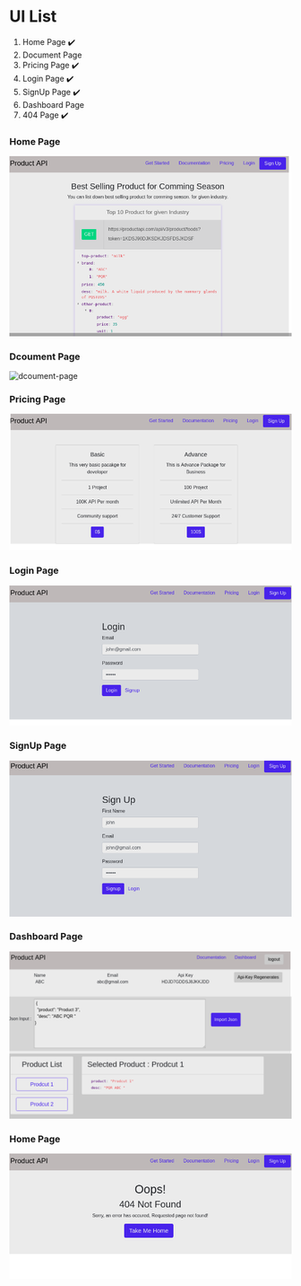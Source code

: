 # UI List 
1. Home Page :heavy_check_mark:
2. Document Page 
3. Pricing Page :heavy_check_mark:
4. Login Page :heavy_check_mark:
5. SignUp Page :heavy_check_mark:
6. Dashboard Page
7. 404 Page :heavy_check_mark:

### Home Page 
![home-page](https://github.com/jdamilasp/productapi/blob/master/ui/01.home_page.png)

### Dcoument Page 
![dcoument-page](https://github.com/jdamilasp/productapi/blob/master/ui/02.document_page.png)

### Pricing Page 
![pricing-page](https://github.com/jdamilasp/productapi/blob/master/ui/03.pricing_page.png)

### Login Page 
![login-page](https://github.com/jdamilasp/productapi/blob/master/ui/04.login_page.png)

### SignUp Page 
![sign_up-page](https://github.com/jdamilasp/productapi/blob/master/ui/05.signup_page.png)

### Dashboard Page 
![dashboard-page](https://github.com/jdamilasp/productapi/blob/master/ui/06.dashboard_page.png)

### Home Page 
![404-page](https://github.com/jdamilasp/productapi/blob/master/ui/07.404.page.png)
